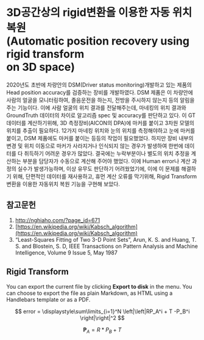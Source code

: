 
# 3D공간상의 rigid변환을 이용한 자동 위치 복원<BR>(Automatic position recovery using rigid transform<BR> on  3D space)

2020년도 초반에 차량안의 DSM(Driver status monitoring)개발하고 있는 제품의 Head position accuracy를 검증하는 장비를 개발하였다. 
DSM 제품은 이 차량안에 사람의 얼굴을 모니터링하여, 졸음운전을 하는지, 전방을 주시하지 않는지 등의 알림을 주는 기능이다. 
이에 사람 얼굴의 위치 결과를 전달해주는데, 마네킹의 위치 결과와 GroundTruth 데이터의 차이로 알고리즘 spec 및 accuracy를 판단하고 있다.
이 GT데이터를 계산하기위해, 3D 측정장비(AICON의 DPA)에 마커를 붙이고 3차원 모델의 위치를 추출이 필요하다.
12가지 마네킹 위치와 눈의 위치를 측정해야하고 눈에 마커를 붙이고, DSM 제품에도 마커를 붙이는 등등의 작업이 필요했었다.
하지만 장비 내부의 변경 및 위치 이동으로 마커가 사라지거나 인식되지 않는 경우가 발생하여 한번에 데이터를 다 취득하기 어려운 경우가 많았다.
결국에는 누락부분이나 별도의 위치 추정을 계산하는 부분을 담당자가 수동으로 계산해 주어야 했었다.
이에 Human error나 계산 과정의 실수가 발생가능하며, 이상 유무도 판단하기 어려웠었기에, 
이에 이 문제를 해결하기 위해, 단편적인 데이터를 재사용하고, 휴먼 계산 오류를 막기위해, 
Rigid Transform변환을 이용한 자동위치 복원 기능을 구현해 보았다. 



## 참고문헌
1. http://nghiaho.com/?page_id=671
2.  [https://en.wikipedia.org/wiki/Kabsch_algorithm](https://en.wikipedia.org/wiki/Kabsch_algorithm)
3.  “Least-Squares Fitting of Two 3-D Point Sets”, Arun, K. S. and Huang, T. S. and Blostein, S. D, IEEE Transactions on Pattern Analysis and Machine Intelligence, Volume 9 Issue 5, May 1987


## Rigid Transform

You can export the current file by clicking **Export to disk** in the menu. You can choose to export the file as plain Markdown, as HTML using a Handlebars template or as a PDF.





$$
error = \displaystyle\sum\limits_{i=1}^N \left|\left|RP_A^i + T -P_B^i \right|\right|^2
$$

$$
\mathbf P_A = R * P_B + T
$$
